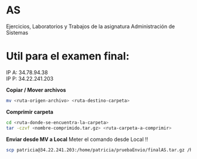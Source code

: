 # AS
Ejercicios, Laboratorios y Trabajos de la asignatura Administración de Sistemas

# Util para el examen final:
IP A: 34.78.94.38  
IP P: 34.22.241.203  
  

**Copiar / Mover archivos**
```bash
mv <ruta-origen-archivo> <ruta-destino-carpeta>
```


**Comprimir carpeta**
```bash
cd <ruta-donde-se-encuentra-la-carpeta>
tar -czvf <nombre-comprimido.tar.gz> <ruta-carpeta-a-comprimir>
```


**Enviar desde MV a Local**
Meter el comando desde Local !!
```bash
scp patricia@34.22.241.203:/home/patricia/pruebaEnvio/finalAS.tar.gz /home/patricia/Escritorio
```

